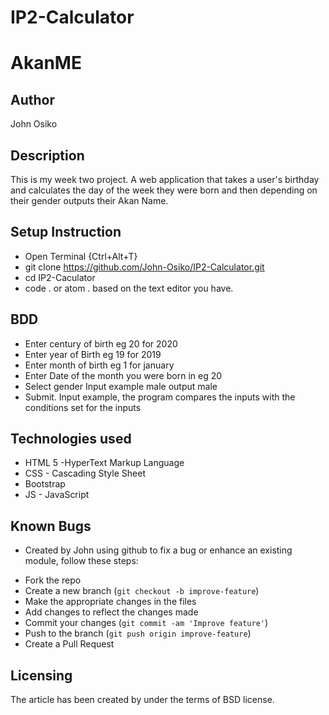 # IP2-Calculator
# AkanME

## Author
John Osiko

## Description
This is my week two project. A web application that takes a user's birthday and calculates the day of the week they were born and then depending on their gender outputs their Akan Name.

## Setup Instruction
* Open Terminal {Ctrl+Alt+T}
* git clone https://github.com/John-Osiko/IP2-Calculator.git
* cd IP2-Caculator
* code . or atom . based on the text editor you have.

## BDD
* Enter century of birth eg 20 for 2020
* Enter year of Birth eg 19 for 2019 
* Enter month of birth eg 1 for january 
* Enter Date of the month you were born in eg 20 
* Select gender Input example male output male
* Submit. Input example, the program compares the inputs with the conditions set for the inputs

## Technologies used
* HTML 5 -HyperText Markup Language
* CSS - Cascading Style Sheet
* Bootstrap
* JS - JavaScript

## Known Bugs
* Created by John using github to fix a bug or enhance an existing module, follow these steps:
- Fork the repo
- Create a new branch (`git checkout -b improve-feature`)
- Make the appropriate changes in the files
- Add changes to reflect the changes made
- Commit your changes (`git commit -am 'Improve feature'`)
- Push to the branch (`git push origin improve-feature`)
- Create a Pull Request

## Licensing
The article has been created by under the terms of BSD license.